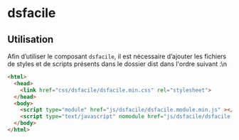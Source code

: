 # dsfacile

## Utilisation
Afin d’utiliser le composant `dsfacile`, il est nécessaire d’ajouter les fichiers de styles et de scripts présents dans le dossier dist dans l'ordre suivant :\n
```html
<html>
  <head>
    <link href="css/dsfacile/dsfacile.min.css" rel="stylesheet">
  </head>
  <body>
    <script type="module" href="js/dsfacile/dsfacile.module.min.js" ></script>
    <script type="text/javascript" nomodule href="js/dsfacile/dsfacile.nomodule.min.js" ></script>
  </body>
</html>
```